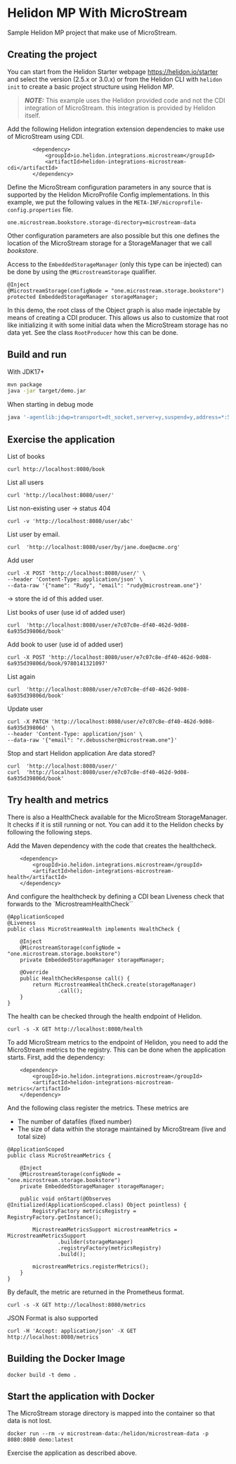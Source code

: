 # Helidon MP With MicroStream

Sample Helidon MP project that make use of MicroStream.

## Creating the project

You can start from the Helidon Starter webpage https://helidon.io/starter and select the version (2.5.x or 3.0.x) or from the Helidon CLI with `helidon init` to create a basic project structure using Helidon MP.

> **_NOTE:_** This example uses the Helidon provided code and not the CDI integration of MicroStream. this integration is provided by Helidon itself.

Add the following Helidon integration extension dependencies to make use of MicroStream using CDI.

```
        <dependency>
            <groupId>io.helidon.integrations.microstream</groupId>
            <artifactId>helidon-integrations-microstream-cdi</artifactId>
        </dependency>
```

Define the MicroStream configuration parameters in any source that is supported by the Helidon MicroProfile Config implementations.  In this example, we put the following values in the `META-INF/microprofile-config.properties` file.

```
one.microstream.bookstore.storage-directory=microstream-data
```

Other configuration parameters are also possible but this one defines the location of the MicroStream storage for a StorageManager that we call _bookstore_.

Access to the `EmbeddedStorageManager` (only this type can be injected) can be done by using the `@MicrostreamStorage` qualifier.

```
@Inject
@MicrostreamStorage(configNode = "one.microstream.storage.bookstore")
protected EmbeddedStorageManager storageManager;
```

In this demo, the root class of the Object graph is also made injectable by means of creating a CDI producer.  This allows us also to customize that root like initializing it with some initial data when the MicroStream storage has no data yet.  See the class `RootProducer` how this can be done.


## Build and run


With JDK17+
```bash
mvn package
java -jar target/demo.jar
```

When starting in debug mode

```bash
java '-agentlib:jdwp=transport=dt_socket,server=y,suspend=y,address=*:5005' -jar target/demo.jar
```

## Exercise the application

List of books
```
curl http://localhost:8080/book
```

List all users
```
curl 'http://localhost:8080/user/'
```

List non-existing  user -> status 404
```
curl -v 'http://localhost:8080/user/abc'
```

List user by email.
```
curl  'http://localhost:8080/user/by/jane.doe@acme.org'
```

Add user
```
curl -X POST 'http://localhost:8080/user/' \
--header 'Content-Type: application/json' \
--data-raw '{"name": "Rudy", "email": "rudy@microstream.one"}'
```
-> store the id of this added user.

List books of user (use id of added user)
```
curl  'http://localhost:8080/user/e7c07c8e-df40-462d-9d08-6a935d39806d/book'
```

Add book to user (use id of added user)
```
curl -X POST 'http://localhost:8080/user/e7c07c8e-df40-462d-9d08-6a935d39806d/book/9780141321097'
```

List again
```
curl  'http://localhost:8080/user/e7c07c8e-df40-462d-9d08-6a935d39806d/book'
```

Update user
```
curl -X PATCH 'http://localhost:8080/user/e7c07c8e-df40-462d-9d08-6a935d39806d' \
--header 'Content-Type: application/json' \
--data-raw '{"email": "r.debusscher@microstream.one"}'
```

Stop and start Helidon application
Are data stored?

```
curl  'http://localhost:8080/user/'
curl  'http://localhost:8080/user/e7c07c8e-df40-462d-9d08-6a935d39806d/book'
```

## Try health and metrics

There is also a HealthCheck available for the MicroStream StorageManager. It checks if it is still running or not.  You can add it to the Helidon checks by following the following steps.

Add the Maven dependency with the code that creates the healthcheck.

```
    <dependency>
        <groupId>io.helidon.integrations.microstream</groupId>
        <artifactId>helidon-integrations-microstream-health</artifactId>
    </dependency>
```

And configure the healthcheck by defining a CDI bean Liveness check that forwards to the `MicrostreamHealthCheck``

```
@ApplicationScoped
@Liveness
public class MicroStreamHealth implements HealthCheck {

    @Inject
    @MicrostreamStorage(configNode = "one.microstream.storage.bookstore")
    private EmbeddedStorageManager storageManager;

    @Override
    public HealthCheckResponse call() {
        return MicrostreamHealthCheck.create(storageManager)
                .call();
    }
}
```

The health can be checked through the health endpoint of Helidon.

```
curl -s -X GET http://localhost:8080/health
```

To add MicroStream metrics to the endpoint of Helidon, you need to add the MicroStream metrics to the registry. This can be done when the application starts. First, add the dependency:

```
    <dependency>
        <groupId>io.helidon.integrations.microstream</groupId>
        <artifactId>helidon-integrations-microstream-metrics</artifactId>
    </dependency>
```

And the following class register the metrics. These metrics are

- The number of datafiles (fixed number)
- The size of data within the storage maintained by MicroStream (live and total size)

```
@ApplicationScoped
public class MicroStreamMetrics {

    @Inject
    @MicrostreamStorage(configNode = "one.microstream.storage.bookstore")
    private EmbeddedStorageManager storageManager;

    public void onStart(@Observes @Initialized(ApplicationScoped.class) Object pointless) {
        RegistryFactory metricsRegistry = RegistryFactory.getInstance();

        MicrostreamMetricsSupport microstreamMetrics = MicrostreamMetricsSupport
                .builder(storageManager)
                .registryFactory(metricsRegistry)
                .build();

        microstreamMetrics.registerMetrics();
    }
}
```

By default, the metric are returned in the Prometheus format.

```
curl -s -X GET http://localhost:8080/metrics
```

JSON Format is also supported

```
curl -H 'Accept: application/json' -X GET http://localhost:8080/metrics
```

## Building the Docker Image
```
docker build -t demo .
```

## Start the application with Docker

The MicroStream storage directory is mapped into the container so that data is not lost.

```
docker run --rm -v microstream-data:/helidon/microstream-data -p 8080:8080 demo:latest
```

Exercise the application as described above.                                
